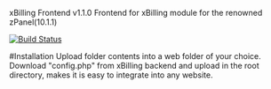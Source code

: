 xBilling Frontend v1.1.0
Frontend for xBilling module for the renowned zPanel(10.1.1)

[![Build Status](https://travis-ci.org/modpluz/xbilling-frontend.png?branch=master)](https://travis-ci.org/modpluz/xbilling-frontend)

#Installation
	Upload folder contents into a web folder of your choice.
	Download "config.php" from xBilling backend and upload in the root directory, 
	makes it is easy to integrate into any website.
